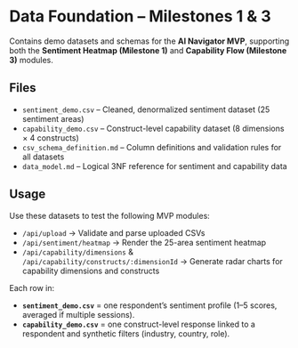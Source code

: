 # Data Foundation – Milestones 1 & 3

Contains demo datasets and schemas for the **AI Navigator MVP**, supporting both the **Sentiment Heatmap (Milestone 1)** and **Capability Flow (Milestone 3)** modules.

## Files
- `sentiment_demo.csv` – Cleaned, denormalized sentiment dataset (25 sentiment areas)  
- `capability_demo.csv` – Construct-level capability dataset (8 dimensions × 4 constructs)  
- `csv_schema_definition.md` – Column definitions and validation rules for all datasets  
- `data_model.md` – Logical 3NF reference for sentiment and capability data  

## Usage
Use these datasets to test the following MVP modules:  
- `/api/upload` → Validate and parse uploaded CSVs  
- `/api/sentiment/heatmap` → Render the 25-area sentiment heatmap  
- `/api/capability/dimensions` & `/api/capability/constructs/:dimensionId` → Generate radar charts for capability dimensions and constructs  

Each row in:  
- **`sentiment_demo.csv`** = one respondent’s sentiment profile (1–5 scores, averaged if multiple sessions).  
- **`capability_demo.csv`** = one construct-level response linked to a respondent and synthetic filters (industry, country, role).
